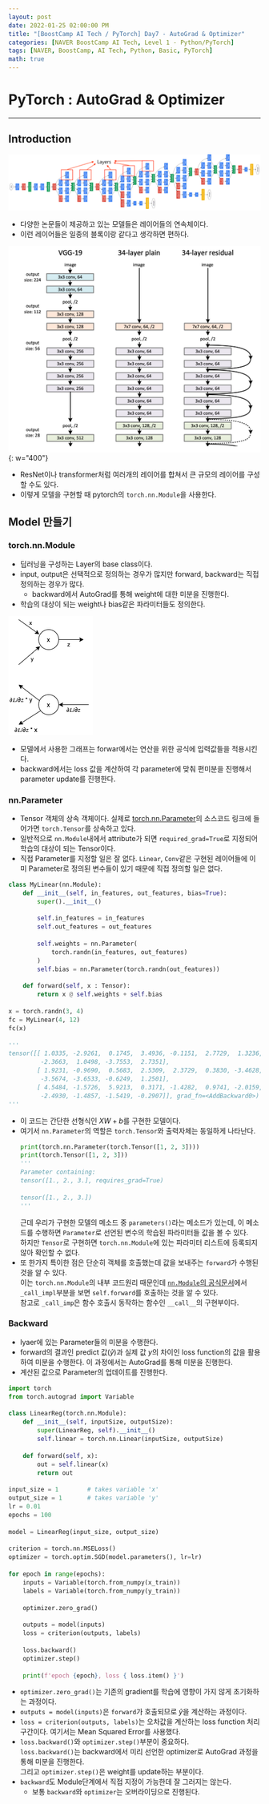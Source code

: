 ```yaml
---
layout: post
date: 2022-01-25 02:00:00 PM
title: "[BoostCamp AI Tech / PyTorch] Day7 - AutoGrad & Optimizer"
categories: [NAVER BoostCamp AI Tech, Level 1 - Python/PyTorch]
tags: [NAVER, BoostCamp, AI Tech, Python, Basic, PyTorch]
math: true
---
```

# PyTorch : AutoGrad & Optimizer

---

## Introduction

![](/image/boostcamp/pytorch/googlenet.png)

- 다양한 논문들이 제공하고 있는 모델들은 레이어들의 연속체이다.
- 이런 레이어들은 일종의 블록이랑 같다고 생각하면 편하다.

![](/image/boostcamp/precourse/resnet.png){: w="400"}  

- ResNet이나 transformer처럼 여러개의 레이어를 합쳐서 큰 규모의 레이어를 구성할 수도 있다.
- 이렇게 모델을 구현할 때 pytorch의 `torch.nn.Module`을 사용한다.

## Model 만들기
### torch.nn.Module

- 딥러닝을 구성하는 Layer의 base class이다.
- input, output은 선택적으로 정의하는 경우가 많지만 forward, backward는 직접 정의하는 경우가 많다.
    - backward에서 AutoGrad를 통해 weight에 대한 미분을 진행한다.
- 학습의 대상이 되는 weight나 bias같은 파라미터들도 정의한다.

![](/image/boostcamp/pytorch/fppbpp.png)  

- 모델에서 사용한 그래프는 forwar에서는 연산을 위한 공식에 입력값들을 적용시킨다.
- backward에서는 loss 값을 계산하여 각 parameter에 맞춰 편미분을 진행해서 parameter update를 진행한다.

### nn.Parameter

- Tensor 객체의 상속 객체이다. 실제로 [torch.nn.Parameter](https://pytorch.org/docs/stable/_modules/torch/nn/parameter.html#Paramete)의 소스코드 링크에 들어가면 `torch.Tensor`를 상속하고 있다.
- 일반적으로 `nn.Module`내에서 attribute가 되면 `required_grad=True`로 지정되어 학습의 대상이 되는 Tensor이다.
- 직접 Parameter를 지정할 일은 잘 없다. `Linear`, `Conv`같은 구현된 레이어들에 이미 Parameter로 정의된 변수들이 있기 때문에 직접 정의할 일은 없다.

```python
class MyLinear(nn.Module):
    def __init__(self, in_features, out_features, bias=True):
        super().__init__()
        
        self.in_features = in_features
        self.out_features = out_features

        self.weights = nn.Parameter(
            torch.randn(in_features, out_features)
        )
        self.bias = nn.Parameter(torch.randn(out_features))
    
    def forward(self, x : Tensor):
        return x @ self.weights + self.bias

x = torch.randn(3, 4)
fc = MyLinear(4, 12)
fc(x)

'''
tensor([[ 1.0335, -2.9261,  0.1745,  3.4936, -0.1151,  2.7729,  1.3236, -0.8619,
         -2.3663,  1.0498, -3.7553,  2.7351],
        [ 1.9231, -0.9690,  0.5683,  2.5309,  2.3729,  0.3830, -3.4628,  1.4042,
         -3.5674, -3.6533, -0.6249,  1.2501],
        [ 4.5484, -1.5726,  5.9213,  0.3171, -1.4282,  0.9741, -2.0159, -1.4090,
         -2.4930, -1.4857, -1.5419, -0.2907]], grad_fn=<AddBackward0>)
'''
```  

- 이 코드는 간단한 선형식인 $XW+b$를 구현한 모델이다. 
- 여기서 `nn.Parameter`의 역할은 `torch.Tensor`와 출력자체는 동일하게 나타난다.
    ```python
    print(torch.nn.Parameter(torch.Tensor([1, 2, 3])))
    print(torch.Tensor([1, 2, 3]))
    '''
    Parameter containing:
    tensor([1., 2., 3.], requires_grad=True)

    tensor([1., 2., 3.])
    '''
    ```  
    근데 우리가 구현한 모델의 메소드 중 `parameters()`라는 메소드가 있는데, 이 메소드를 수행하면 `Parameter`로 선언된 변수의 학습된 파라미터들 값을 볼 수 있다.  
    하지만 `Tensor`로 구현하면 `torch.nn.Module`에 있는 파라미터 리스트에 등록되지 않아 확인할 수 없다.
- 또 한가지 특이한 점은 단순히 객체를 호출했는데 값을 보내주는 `forward`가 수행된 것을 알 수 있다.  
    이는 `torch.nn.Module`의 내부 코드원리 때문인데 [`nn.Module`의 공식문서](https://pytorch.org/docs/stable/_modules/torch/nn/modules/module.html#Module)에서 `_call_impl`부분을 보면 `self.forward`를 호출하는 것을 알 수 있다.  
    참고로 `_call_imp`은 함수 호출시 동작하는 함수인 `__call__`의 구현부이다.

### Backward
- lyaer에 있는 Parameter들의 미분을 수행한다.
- forward의 결과인 predict 값($\hat{y}$)과 실제 값 $y$의 차이인 loss function의 값을 활용하여 미분을 수행한다. 이 과정에서는 AutoGrad를 통해 미분을 진행한다.
- 계산된 값으로 Parameter의 업데이트를 진행한다.

```python
import torch
from torch.autograd import Variable

class LinearReg(torch.nn.Module):
    def __init__(self, inputSize, outputSize):
        super(LinearReg, self).__init__()
        self.linear = torch.nn.Linear(inputSize, outputSize)

    def forward(self, x):
        out = self.linear(x)
        return out

input_size = 1        # takes variable 'x' 
output_size = 1       # takes variable 'y'
lr = 0.01 
epochs = 100

model = LinearReg(input_size, output_size)

criterion = torch.nn.MSELoss() 
optimizer = torch.optim.SGD(model.parameters(), lr=lr)

for epoch in range(epochs):
    inputs = Variable(torch.from_numpy(x_train))
    labels = Variable(torch.from_numpy(y_train))

    optimizer.zero_grad()

    outputs = model(inputs)
    loss = criterion(outputs, labels)

    loss.backward()
    optimizer.step()

    print(f'epoch {epoch}, loss { loss.item() }')
```  

- `optimizer.zero_grad()`는 기존의 gradient를 학습에 영향이 가지 않게 초기화하는 과정이다.
- `outputs = model(inputs)`은 `forward`가 호출되므로 $\hat{y}$을 계산하는 과정이다.
- `loss = criterion(outputs, labels)`는 오차값을 계산하는 loss function 처리구간이다. 여기서는 Mean Squared Error를 사용했다.
- `loss.backward()`와 `optimizer.step()`부분이 중요하다.  
    `loss.backward()`는 backward에서 미리 선언한 optimizer로 AutoGrad 과정을 통해 미분을 진행한다.  
    그리고 `optimizer.step()`은 weight를 update하는 부분이다.
- `backward`도 Module단계에서 직접 지정이 가능한데 잘 그러지는 않는다.
    - 보통 `backward`와 `optimizer`는 오버라이딩으로 진행된다.
